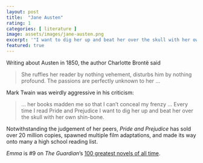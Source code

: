 ```yaml
---
layout: post
title:  "Jane Austen"
rating: 1
categories: [ literature ]
image: assets/images/jane-austen.png
excerpt: '"I want to dig her up and beat her over the skull with her own shin-bone."'
featured: true
---
```


Writing about Austen in 1850, the author Charlotte Brontë said

> She ruffles her reader by nothing vehement, disturbs him by nothing profound. The passions are perfectly unknown to her …

Mark Twain was weirdly aggressive in his criticism:

> … her books madden me so that I can’t conceal my frenzy … Every time I read Pride and Prejudice I want to dig her up and beat her over the skull with her own shin-bone.

Notwithstanding the judgement of her peers, _Pride and Prejudice_ has sold over 20 million copies, spawned multiple film adaptations, and made its way onto many a high school reading list.

_Emma_ is #9 on _The Guardian_’s [100 greatest novels of all time](https://www.theguardian.com/books/2003/oct/12/features.fiction).

